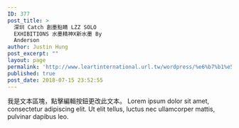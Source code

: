 ```yaml
---
ID: 377
post_title: >
  深圳 Catch 創墨點睛 LZZ SOLO
  EXHIBITIONS 水墨精神X新水墨 By
  Anderson
author: Justin Hung
post_excerpt: ""
layout: page
permalink: 'http://www.leartinternational.url.tw/wordpress/%e6%b7%b1%e5%9c%b3-catch-%e5%89%b5%e5%a2%a8%e9%bb%9e%e7%9d%9b-lzz-solo-exhibitions-%e6%b0%b4%e5%a2%a8%e7%b2%be%e7%a5%9ex%e6%96%b0%e6%b0%b4%e5%a2%a8-by-anderson/'
published: true
post_date: 2018-07-15 23:52:55
---
```

我是文本區塊，點擊編輯按鈕更改此文本。 Lorem ipsum dolor sit amet, consectetur adipiscing elit. Ut elit tellus, luctus nec ullamcorper mattis, pulvinar dapibus leo.